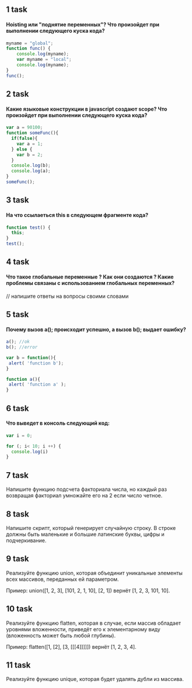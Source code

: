 ## 1 task 

#### Hoisting или "поднятие переменных"? Что произойдет при выполнении следующего куска кода?

```javascript
myname = "global";
function func() {
    console.log(myname);
    var myname = "local";
    console.log(myname);
}
func();
```

## 2 task 

#### Какие языковые конструкции в javascript создают scope? Что произойдет при выполнении следующего куска кода?

```javascript
var a = 90100;
function someFunc(){
  if(false){
    var a = 1;
  } else {
    var b = 2;
  }
  console.log(b);
  console.log(a);
}
someFunc();
```

## 3 task

#### На что ссылаеться this в следующем фрагменте кода?

```javascript
function test() {
  this;
}
test();
```

## 4 task

#### Что такое глобальные переменные ? Как они создаются ? Какие проблемы связаны с использованием глобальных переменных?

// напишите ответы на вопросы своими словами

## 5 task 

#### Почему вызов a(); происходит успешно, а вызов b(); выдает ошибку?

```javascript
a(); //ok
b(); //error

var b = function(){
 alert( 'function b');
}

function a(){
 alert( 'function a' );
}
```

## 6 task 

#### Что выведет в консоль следующий код:

```javascript
var i = 0;

for (; i< 10; i ++) {
  console.log(i)
}
```
## 7 task 

Напишите функцию подсчета факториала числа, но каждый раз возвращая факториал умножайте его на 2 если число четное.

## 8 task

Напишите скрипт, который генерирует случайную строку. В строке должны быть маленькие и большие латинские буквы, цифры и подчеркивание.

## 9 task

Реализуйте функцию union, которая объединит уникальные элементы всех массивов, переданных ей параметром.

Пример: union([1, 2, 3], [101, 2, 1, 10], [2, 1]) вернёт [1, 2, 3, 101, 10].

## 10 task

Реализуйте функцию flatten, которая в случае, если массив обладает уровнями вложенности, приведёт его к элементарному виду (вложенность может быть любой глубины). 

Пример: flatten([1, [2], [3, [[[4]]]]]) вернёт [1, 2, 3, 4].

## 11 task

Реализуйте функцию unique, которая будет удалять дубли из массива.
